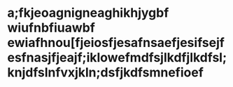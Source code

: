# a;fkjeoagnigneaghikhjygbf wiufnbfiuawbf ewiafhnou[fjeiosfjesafnsaefjesifsejfesfnasjfjeajf;iklowefmdfsjlkdfjlkdfsl;knjdfslnfvxjkln;dsfjkdfsmnefioef
